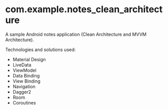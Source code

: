 # com.example.notes_clean_architecture

A sample Android notes application (Clean Architecture and MVVM Architecture).

Technologies and solutions used:

- Material Design
- LiveData
- ViewModel
- Data Binding
- View Binding
- Navigation
- Dagger2
- Room
- Coroutines
